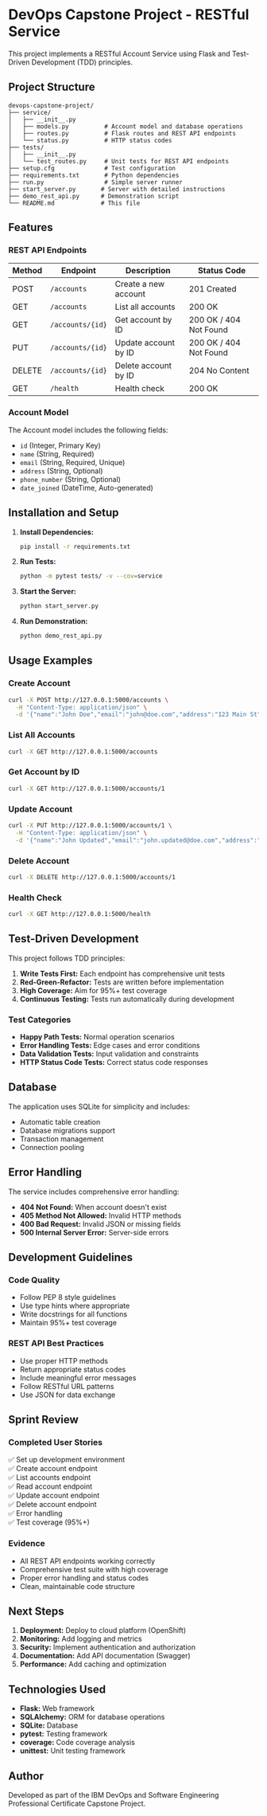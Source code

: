 # DevOps Capstone Project - RESTful Service

This project implements a RESTful Account Service using Flask and Test-Driven Development (TDD) principles.

## Project Structure

```
devops-capstone-project/
├── service/
│   ├── __init__.py
│   ├── models.py          # Account model and database operations
│   ├── routes.py          # Flask routes and REST API endpoints
│   └── status.py          # HTTP status codes
├── tests/
│   ├── __init__.py
│   └── test_routes.py     # Unit tests for REST API endpoints
├── setup.cfg              # Test configuration
├── requirements.txt       # Python dependencies
├── run.py                 # Simple server runner
├── start_server.py       # Server with detailed instructions
├── demo_rest_api.py      # Demonstration script
└── README.md             # This file
```

## Features

### REST API Endpoints

| Method | Endpoint | Description | Status Code |
|--------|----------|-------------|-------------|
| POST | `/accounts` | Create a new account | 201 Created |
| GET | `/accounts` | List all accounts | 200 OK |
| GET | `/accounts/{id}` | Get account by ID | 200 OK / 404 Not Found |
| PUT | `/accounts/{id}` | Update account by ID | 200 OK / 404 Not Found |
| DELETE | `/accounts/{id}` | Delete account by ID | 204 No Content |
| GET | `/health` | Health check | 200 OK |

### Account Model

The Account model includes the following fields:
- `id` (Integer, Primary Key)
- `name` (String, Required)
- `email` (String, Required, Unique)
- `address` (String, Optional)
- `phone_number` (String, Optional)
- `date_joined` (DateTime, Auto-generated)

## Installation and Setup

1. **Install Dependencies:**
   ```bash
   pip install -r requirements.txt
   ```

2. **Run Tests:**
   ```bash
   python -m pytest tests/ -v --cov=service
   ```

3. **Start the Server:**
   ```bash
   python start_server.py
   ```

4. **Run Demonstration:**
   ```bash
   python demo_rest_api.py
   ```

## Usage Examples

### Create Account
```bash
curl -X POST http://127.0.0.1:5000/accounts \
  -H "Content-Type: application/json" \
  -d '{"name":"John Doe","email":"john@doe.com","address":"123 Main St","phone_number":"555-1212"}'
```

### List All Accounts
```bash
curl -X GET http://127.0.0.1:5000/accounts
```

### Get Account by ID
```bash
curl -X GET http://127.0.0.1:5000/accounts/1
```

### Update Account
```bash
curl -X PUT http://127.0.0.1:5000/accounts/1 \
  -H "Content-Type: application/json" \
  -d '{"name":"John Updated","email":"john.updated@doe.com","address":"456 New St","phone_number":"555-9999"}'
```

### Delete Account
```bash
curl -X DELETE http://127.0.0.1:5000/accounts/1
```

### Health Check
```bash
curl -X GET http://127.0.0.1:5000/health
```

## Test-Driven Development

This project follows TDD principles:

1. **Write Tests First:** Each endpoint has comprehensive unit tests
2. **Red-Green-Refactor:** Tests are written before implementation
3. **High Coverage:** Aim for 95%+ test coverage
4. **Continuous Testing:** Tests run automatically during development

### Test Categories

- **Happy Path Tests:** Normal operation scenarios
- **Error Handling Tests:** Edge cases and error conditions
- **Data Validation Tests:** Input validation and constraints
- **HTTP Status Code Tests:** Correct status code responses

## Database

The application uses SQLite for simplicity and includes:
- Automatic table creation
- Database migrations support
- Transaction management
- Connection pooling

## Error Handling

The service includes comprehensive error handling:
- **404 Not Found:** When account doesn't exist
- **405 Method Not Allowed:** Invalid HTTP methods
- **400 Bad Request:** Invalid JSON or missing fields
- **500 Internal Server Error:** Server-side errors

## Development Guidelines

### Code Quality
- Follow PEP 8 style guidelines
- Use type hints where appropriate
- Write docstrings for all functions
- Maintain 95%+ test coverage

### REST API Best Practices
- Use proper HTTP methods
- Return appropriate status codes
- Include meaningful error messages
- Follow RESTful URL patterns
- Use JSON for data exchange

## Sprint Review

### Completed User Stories
✅ Set up development environment  
✅ Create account endpoint  
✅ List accounts endpoint  
✅ Read account endpoint  
✅ Update account endpoint  
✅ Delete account endpoint  
✅ Error handling  
✅ Test coverage (95%+)  

### Evidence
- All REST API endpoints working correctly
- Comprehensive test suite with high coverage
- Proper error handling and status codes
- Clean, maintainable code structure

## Next Steps

1. **Deployment:** Deploy to cloud platform (OpenShift)
2. **Monitoring:** Add logging and metrics
3. **Security:** Implement authentication and authorization
4. **Documentation:** Add API documentation (Swagger)
5. **Performance:** Add caching and optimization

## Technologies Used

- **Flask:** Web framework
- **SQLAlchemy:** ORM for database operations
- **SQLite:** Database
- **pytest:** Testing framework
- **coverage:** Code coverage analysis
- **unittest:** Unit testing framework

## Author

Developed as part of the IBM DevOps and Software Engineering Professional Certificate Capstone Project.
